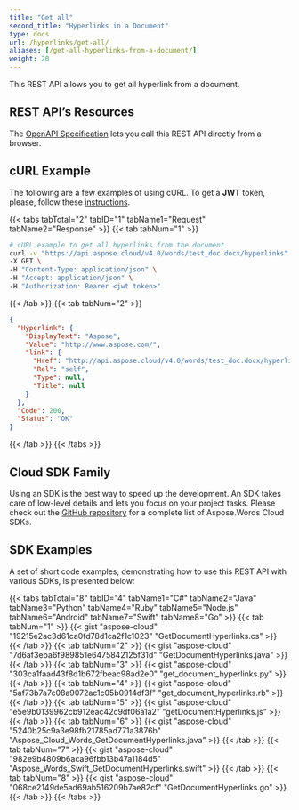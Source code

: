 ```yaml
---
title: "Get all"
second_title: "Hyperlinks in a Document"
type: docs
url: /hyperlinks/get-all/
aliases: [/get-all-hyperlinks-from-a-document/]
weight: 20
---
```


This REST API allows you to get all hyperlink from a document.

## REST API’s Resources

The [OpenAPI Specification](https://apireference.aspose.cloud/words/#/Hyperlinks/GetDocumentHyperlinks) lets you call this REST API directly from a browser.

## cURL Example

The following are a few examples of using cURL. To get a **JWT** token, please, follow these [instructions](/words/getting-started/available-sdks/#curl).

{{< tabs tabTotal="2" tabID="1" tabName1="Request" tabName2="Response" >}}
{{< tab tabNum="1" >}}

```bash
# cURL example to get all hyperlinks from the document
curl -v "https://api.aspose.cloud/v4.0/words/test_doc.docx/hyperlinks" \
-X GET \
-H "Content-Type: application/json" \
-H "Accept: application/json" \
-H "Authorization: Bearer <jwt token>"
```

{{< /tab >}}
{{< tab tabNum="2" >}}

```json
{
  "Hyperlink": {
    "DisplayText": "Aspose",
    "Value": "http://www.aspose.com/",
    "link": {
      "Href": "http://api.aspose.cloud/v4.0/words/test_doc.docx/hyperlinks/0",
      "Rel": "self",
      "Type": null,
      "Title": null
    }
  },
  "Code": 200,
  "Status": "OK"
}
```

{{< /tab >}}
{{< /tabs >}}

## Cloud SDK Family

Using an SDK is the best way to speed up the development. An SDK takes care of low-level details and lets you focus on your project tasks. Please check out the [GitHub repository](https://github.com/aspose-words-cloud) for a complete list of Aspose.Words Cloud SDKs.

## SDK Examples

A set of short code examples, demonstrating how to use this REST API with various SDKs, is presented below:

{{< tabs tabTotal="8" tabID="4" tabName1="C#" tabName2="Java" tabName3="Python" tabName4="Ruby" tabName5="Node.js" tabName6="Android" tabName7="Swift" tabName8="Go" >}}
{{< tab tabNum="1" >}}
{{< gist "aspose-cloud" "19215e2ac3d61ca0fd78d1ca2f1c1023" "GetDocumentHyperlinks.cs" >}}
{{< /tab >}}
{{< tab tabNum="2" >}}
{{< gist "aspose-cloud" "7d6af3eba6f989851e6475842125f31d" "GetDocumentHyperlinks.java" >}}
{{< /tab >}}
{{< tab tabNum="3" >}}
{{< gist "aspose-cloud" "303ca1faad43f8d1b672fbeac98ad2e0" "get_document_hyperlinks.py" >}}
{{< /tab >}}
{{< tab tabNum="4" >}}
{{< gist "aspose-cloud" "5af73b7a7c08a9072ac1c05b0914df3f" "get_document_hyperlinks.rb" >}}
{{< /tab >}}
{{< tab tabNum="5" >}}
{{< gist "aspose-cloud" "e5e9b0139962cb912eac42c9df06a1a2" "getDocumentHyperlinks.js" >}}
{{< /tab >}}
{{< tab tabNum="6" >}}
{{< gist "aspose-cloud" "5240b25c9a3e98fb21785ad771a3876b" "Aspose_Cloud_Words_GetDocumentHyperlinks.java" >}}
{{< /tab >}}
{{< tab tabNum="7" >}}
{{< gist "aspose-cloud" "982e9b4809b6aca96fbb13b47a1184d5" "Aspose_Words_Swift_GetDocumentHyperlinks.swift" >}}
{{< /tab >}}
{{< tab tabNum="8" >}}
{{< gist "aspose-cloud" "068ce2149de5ad69ab516209b7ae82cf" "GetDocumentHyperlinks.go" >}}
{{< /tab >}}
{{< /tabs >}}

